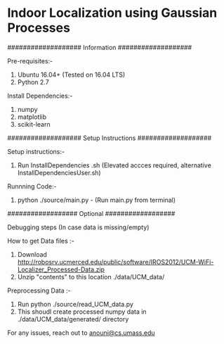 # Indoor Localization using Gaussian Processes

###################
Information 
###################

Pre-requisites:-
1. Ubuntu 16.04+ (Tested on 16.04 LTS)
2. Python 2.7

Install Dependencies:- 
1. numpy
2. matplotlib
3. scikit-learn

###################
Setup Instructions
###################

Setup instructions:-
1. Run InstallDependencies .sh (Elevated accces required, alternative InstallDependenciesUser.sh)

Runnning Code:-
1. python ./source/main.py - (Run main.py from terminal)


##################
Optional 
##################

Debugging steps (In case data is missing/empty)

How to get Data files :-
1. Download http://robosrv.ucmerced.edu/public/software/IROS2012/UCM-WiFi-Localizer_Processed-Data.zip
2. Unzip "contents" to this location ./data/UCM_data/


Preprocessing Data :-
1. Run python ./source/read_UCM_data.py
2. This shoudl create processed numpy data in ./data/UCM_data/generated/ directory 


For any issues, reach out to anouni@cs.umass.edu

